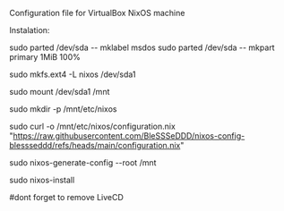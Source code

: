 Configuration file for VirtualBox NixOS machine

Instalation: 

sudo parted /dev/sda -- mklabel msdos
sudo parted /dev/sda -- mkpart primary 1MiB 100%

sudo mkfs.ext4 -L nixos /dev/sda1

sudo mount /dev/sda1 /mnt

sudo mkdir -p /mnt/etc/nixos

sudo curl -o /mnt/etc/nixos/configuration.nix "https://raw.githubusercontent.com/BleSSSeDDD/nixos-config-blessseddd/refs/heads/main/configuration.nix"

sudo nixos-generate-config --root /mnt

sudo nixos-install

#dont forget to remove LiveCD
